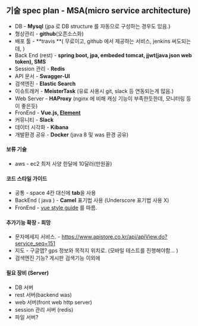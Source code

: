 ## 기술 spec plan - MSA(micro service architecture)

- DB - **Mysql** (jpa 로 DB structure 를 자동으로 구성하는 경우도 있음.)
- 형상관리 - **github**(오픈소스화)
- 배포 툴 - **travis **( 무료이고, github 에서 제공하는 서비스, jenkins 써도되는데,  )
- Back End (rest) - **spring boot, jpa, embeded tomcat, jjwt(java json web token), SMS**
- Session 관리 - **Redis**
- API 문서 - **Swagger-UI**
- 검색엔진 - **Elastic Search**
- 이슈트래커 - **MeisterTask** (유료 사용시 git, slack 등 연동되는게 많음.)
- Web Server - **HAProxy** (nginx 에 비해 캐싱 기능이 부족한듯한데, 모니터링 등이 좋은듯)
- FronEnd - **Vue.js, [Element](https://element.eleme.io/#/en-US)** 
- 커뮤니티 - **Slack** 
- 데이터 시각화 - **Kibana**
- 개발환경 공유 - **Docker** (java 8 및 was 환경 공유)

#### 보류 기술

- aws - ec2 최저 사양 한달에 10달러(만원꼴) 

#### 코드 스타일 가이드

- 공통 - space 4칸 대신에 **tab**을 사용
- BackEnd ( java ) - **Camel** 표기법 사용 (Underscore 표기법 사용 X)
- FronEnd  - [vue style guide](https://vuejs.org/v2/style-guide/) 를 따름. 

#### 추가기능 확장 - 희망

- 문자메세지 서비스. - https://www.apistore.co.kr/api/apiView.do?service_seq=151
- 지도 - 구글맵? gps 정보와 목적지 위치로. (모바일 테스트를 진행해야함... )
- 검색엔진 기능? 게시판 검색기능 이외에

#### 필요 장비 (Server)

- DB 서버
- rest 서버(backend was)
- web 서버(front web http server)
- session 관리 서버 (redis)
- 파일 서버?

